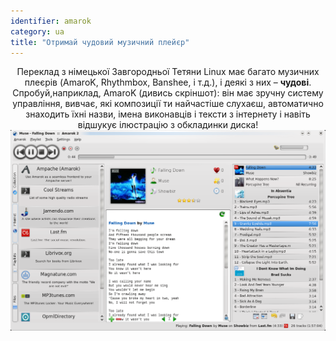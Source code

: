 ```yaml
---
identifier: amarok
category: ua
title: "Отримай чудовий музичний плейєр"
---
```

<p align="center">Переклад з німецької Завгородньої Тетяни
Linux має багато музичних плеєрів  (AmaroK, Rhythmbox, Banshee, і т.д.), і деякі з них – <b>чудові</b>. Спробуй,наприклад, AmaroK (дивись скріншот): він має зручну систему управління, вивчає, які композиції ти найчастіше слухаєш, автоматично знаходить їхні назви, імена виконавців і тексти з інтернету і навіть відшукує ілюстрацію з обкладинки диска!

<img src="/img/amarok.png" />




